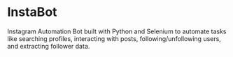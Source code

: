 # InstaBot
Instagram Automation Bot built with Python and Selenium to automate tasks like searching profiles, interacting with posts, following/unfollowing users, and extracting follower data.
